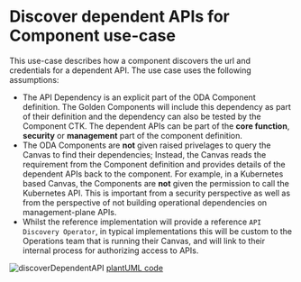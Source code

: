 # Discover dependent APIs for Component use-case

This use-case describes how a component discovers the url and credentials for a dependent API. The use case uses the following assumptions:

* The API Dependency is an explicit part of the ODA Component definition. The Golden Components will include this dependency as part of their definition and the dependency can also be tested by the Component CTK. The dependent APIs can be part of the **core function**, **security** or **management** part of the component definition.
* The ODA Components are **not** given raised privelages to query the Canvas to find their dependencies; Instead, the Canvas reads the requirement from the Component definition and provides details of the dependent APIs back to the component. For example, in a Kubernetes based Canvas, the Components are **not** given the permission to call the Kubernetes API. This is important from a security perspective as well as from the perspective of not building operational dependencies on management-plane APIs.
* Whilst the reference implementation will provide a reference `API Discovery Operator`, in typical implementations this will be custom to the Operations team that is running their Canvas, and will link to their internal process for authorizing access to APIs.


![discoverDependentAPI](http://www.plantuml.com/plantuml/proxy?cache=no&src=https://raw.githubusercontent.com/tmforum-oda/oda-canvas-ctk/canvasUseCasesandBDD/usecase-library/Discover-dependent-API-for-component/discoverDependenAPI.puml)
[plantUML code](Discover-dependent-API-for-component/discoverDependentAPI.puml)